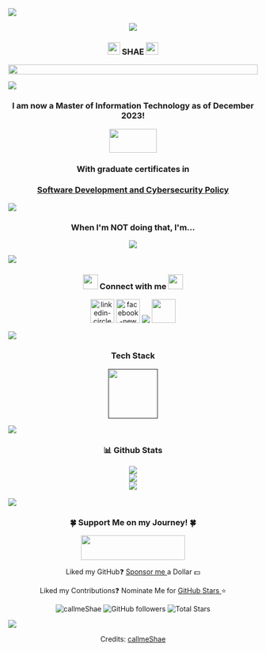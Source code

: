 <img src="https://user-images.githubusercontent.com/73097560/115834477-dbab4500-a447-11eb-908a-139a6edaec5c.gif">

<p align="center"><a href="https://github.com/DenverCoder1/readme-typing-svg"><img
        src="https://readme-typing-svg.herokuapp.com?lines=Hi,+I'm+Shannon+Smith;but+almost+everyone+calls+me&center=true&width=500&height=50"></a>
</p>


<h3 align="center"><img src="https://raw.githubusercontent.com/iampavangandhi/iampavangandhi/master/gifs/Hi.gif"
                        width="25" height="25"> SHAE <img
        src="https://raw.githubusercontent.com/iampavangandhi/iampavangandhi/master/gifs/Hi.gif" width="25"
        height="25"></a>
</h3>

<p align="center">
    <img align="center" src="https://github.com/callmeShae/Personal_Files/blob/main/~me/me3.jpg"
         style="width: -webkit-fill-available;"/>
</p>


<img src="https://user-images.githubusercontent.com/73097560/115834477-dbab4500-a447-11eb-908a-139a6edaec5c.gif">


<h3 align="center"> I am now a Master of Information Technology as of December 2023! </h3>
<p align="center"><img src="https://upload.wikimedia.org/wikipedia/commons/6/60/Virginia_Tech_Hokies_logo.svg"
                       height="48" width="96"/></p>
<h3 align="center"> With graduate certificates in </h3>
<h3 align="center"><a href="https://vtmit.vt.edu/academics/curriculum.html#graduate-certificates"> Software Development
    and Cybersecurity Policy </a></h3>


<img src="https://user-images.githubusercontent.com/73097560/115834477-dbab4500-a447-11eb-908a-139a6edaec5c.gif">


<h3 align="center"> When I'm NOT doing that, I'm... </h3>

<p align="center"><a href="https://github.com/DenverCoder1/readme-typing-svg"><img
        src="https://readme-typing-svg.herokuapp.com?lines=💻+Improving+my+Programming+skills;🎨+Drawing+and+Painting;🔨+Sculpting+or+Woodworking;🏠+Doing+home+reno+projects;Spending+time+with+my+💍+and+🐾🐾🐾🐾;🙌+Always+ready+to+collaborate&center=true&width=500&height=50"></a>
</p>


<img src="https://user-images.githubusercontent.com/73097560/115834477-dbab4500-a447-11eb-908a-139a6edaec5c.gif">


<h3 align="center"><img src="https://media.giphy.com/media/iY8CRBdQXODJSCERIr/giphy.gif" width="30px"> Connect with me
    <img src="https://media.giphy.com/media/iY8CRBdQXODJSCERIr/giphy.gif" width="30px"></h3>

<p align="center"><a title="Linkedin" href="https://www.linkedin.com/in/call-me-shae/">
        <img width="48" height="48" src="https://img.icons8.com/nolan/48/linkedin-circled.png" alt="linkedin-circled"/></a>
    <a title="Facebook" href="https://www.facebook.com/callmeShae/">
        <img width="48" height="48" src="https://img.icons8.com/nolan/64/facebook-new.png" alt="facebook-new"/></a>
    <a title="Portfolio" href="https://callmeShae.github.io/">
        <img src="https://img.icons8.com/nolan/48/github.png"/></a>
    <a title="Art Site" href="https://shae1223.wixsite.com/shae-smith-artist">
        <img width="48" height="48"
             src="https://img.icons8.com/external-tal-revivo-bold-tal-revivo/48/ffffff/external-wixcom-ltd-is-an-israeli-cloud-based-web-development-logo-bold-tal-revivo.png"/></a>
</p>


<img src="https://user-images.githubusercontent.com/73097560/115834477-dbab4500-a447-11eb-908a-139a6edaec5c.gif">


<h3 align="center"> Tech Stack </h3>

<p align="center">
    <a title="Tech Stack" href="">
        <img src="https://github.com/callmeShae/Personal_Files/blob/main/Icon%20gif.gif" width="100px"/>
    </a>
</p>


<img src="https://user-images.githubusercontent.com/73097560/115834477-dbab4500-a447-11eb-908a-139a6edaec5c.gif">


<h3 align="center"> 📊 Github Stats </h3>

<div align="center" dir="auto">
	<img style="max-width: 100%;" src="https://github-readme-stats.vercel.app/api/top-langs?username=callmeShae&theme=radical&hide_border=true&show_icons=true&locale=en&layout=compact" />
</div>
<div align="center" dir="auto">
	<img style="max-width: 100%;" src="https://streak-stats.demolab.com?user=callmeShae&theme=radical&hide_border=true&date_format=M%20j%5B%2C%20Y%5D&ring=8508B4&fire=FF8622&sideNums=8508B4&show_icons=true&include_all_commits=true" />
</div>
<div align="center" dir="auto">
	<img style="max-width: 100%;" src="https://github-profile-summary-cards.vercel.app/api/cards/profile-details?username=callmeShae&theme=radical" media="(prefers-color-scheme: dark)" />
</div>

<br>

<img src="https://user-images.githubusercontent.com/73097560/115834477-dbab4500-a447-11eb-908a-139a6edaec5c.gif">

<h3 align="center">
    🍀 Support Me on my Journey! 🍀
</h3>

<p align="center"><a href="https://www.buymeacoffee.com/shaesmith1223"><img
        src="https://github.com/callmeShae/Personal_Files/blob/main/Buy%20me%20a%20coffee.png" height="50" width="210"></a>
</p>

<p align="center"> Liked my GitHub❓ <a href="https://github.com/sponsors/callmeShae/dashboard/profile"> Sponsor me </a>
    a Dollar 💵
</p>

<p align="center">Liked my Contributions❓ Nominate Me for <a href="https://stars.github.com/nominate/"> GitHub
    Stars </a>⭐

<p align="center"><img
        src="https://komarev.com/ghpvc/?username=k-star-229&label=Profile%20views&color=0e75b6&style=plastic"
        alt="callmeShae"/>
    <img alt="GitHub followers" src="https://img.shields.io/github/followers/callmeShae?label=Followers&style=social">
    <img src="https://img.shields.io/github/stars/callmeShae?label=Stars" alt="Total Stars">
</p>

<img src="https://user-images.githubusercontent.com/73097560/115834477-dbab4500-a447-11eb-908a-139a6edaec5c.gif">


<p align="center"> Credits: <a href="https://github.com/callmeShae"> callmeShae </a>
</p>


<!---
callmeShae/callmeShae is a ✨ special ✨ repository because its `README.md` (this file) appears on your GitHub profile.
You can click the Preview link to take a look at your changes.
--->
